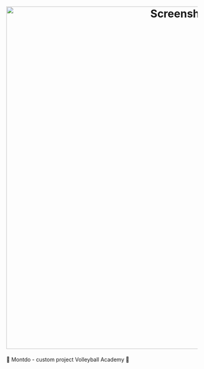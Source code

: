 <h1 align = "center">
    <a href="https://chrsitmas-tree-client-p1mr.vercel.app/"><img width="900" alt="Screenshot" src="https://lh3.googleusercontent.com/dEd0RTBVpUSYy0VbG7tt_CdGSv_qO0AgUOSISa-b2EdjJ74zOkkzd1WoQd4mbVkgPJlB3ioBVb9c_yq8Np-F6GBwHQwunNW0F76OTMY"></a>
    <br>
</h1>
🏐 Montdo - custom project Volleyball Academy 🏐

